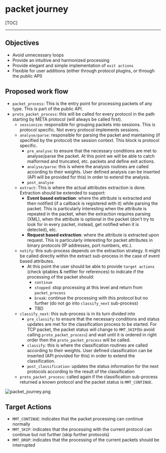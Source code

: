 # packet journey #

[TOC]

------------------


## Objectives ##
 * Avoid unnecessary loops 
 * Provide an intuitive and harmonized processing 
 * Provide elegant and simple implementation of `exit actions`
 * Flexible for user additions (either through protocol plugins, or through the public API)

## Proposed work flow ##
 * `packet_process`: This is the entry point for processing packets of any type. This is part of the public API.
 * `proto_packet_process`: this will be called for every protocol in the path starting by META protocol (will always be called first).
    * `sessionize`: responsible for grouping packets into sessions. This is protocol specific. Not every protocol implements sessions.
    * `analyse/parse`: responsible for parsing the packet and maintaining (if specified by the protocol) the session context. This block is protocol specific.
        * `pre_analyse`: to ensure that the necessary conditions are met to analyse/parse the packet. At this point we will be able to catch malformed and truncated, etc. packets and define exit actions. 
        * `analyse/parse`: this is where the analysis routines are called according to their weights. User defined analysis can be inserted (API will be provided for this) in order to extend the analysis.
        * `post_analyse` 
    * `extract`: This is where the actual attributes extraction is done. Extraction should be extended to support:
        * **Event based extraction**: where the attribute is extracted and then notified (if a callback is registered with it) while parsing the packet. 
       This is particularly interesting when the attribute is repeated in the packet, when the extraction requires parsing (XML), 
       when the attribute is optional in the packet (don't try to look for in every packet, instead, get notified when it is detected), etc.
        * **Request based extraction**: where the attribute is extracted upon request. This is particularly interesting for packet attributes in binary protocols (IP addresses, port numbers, etc.).
    * `notify`: this sub-process depends on the extraction strategy. It might be called directly within the extract sub-process in the case of event based attributes. 
        * At this point the user should be able to provide `target actions` (check iptables & netfiler for references) to indicate if the processing of the packet should: 
            * `continue` 
            * `stopped`: stop processing at this level and return from `packet_process`
            * `break`: continue the processing with this protocol but no further (do not go into `classify_next` sub-process)
            * TBD
    * `classify_next`: this sub-process is in its turn divided into
        * `pre_classify`: to ensure that the necessary conditions and status updates are met for the classification process to be started. For TCP packet, the packet status will change to `MMT_SKIP`(to avoid calling `proto_packet_process`) and wait until it is ordered in right order then the `proto_packet_process` will be called.
        * `classify`: this is where the classification routines are called according to their weights. User defined classification can be inserted 
       (API provided for this) in order to extend the classification. 
        * `post_classification`: updates the status information for the next protocols according to the result of the classification
    * `proto_packet_process`: called again if the classification sub-process returned a known protocol and the packet status is `MMT_CONTINUE`.

![packet_journey.png](https://bitbucket.org/repo/ankEpA/images/2600132336-packet_journey.png)
## Target Actions ##
 * `MMT_CONTINUE`: indicates that the packet processing can continue normally
 * `MMT_SKIP`: indicates that the processing with the current protocol can continue but not further (skip further protocols)
 * `MMT_DROP`: indicates that the processing of the current packets should be interrupted
